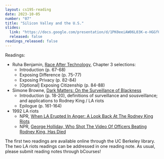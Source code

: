 ```yaml
---
layout: cs195-reading
date: 2023-10-05
number: "07"
title: "Silicon Valley and the U.S."
slides:
  link: "https://docs.google.com/presentation/d/1PK0eeiAW06L03K-e-HGGfQdSG_wcG4dfqI-yMFBNlpc/edit"
  released: false
readings_released: false
---
```


Readings:

- Ruha Benjamin, [Race After Technology](https://ebookcentral-proquest-com.libproxy.berkeley.edu/lib/berkeley-ebooks/detail.action?pq-origsite=primo&docID=5820427), Chapter 3 selections:
  - Introduction (p. 67-68)
  - Exposing Difference (p. 75-77)
  - Exposing Privacy (p. 82-84)
  - \[Optional\] Exposing Citizenship (p. 84-88)
- Simone Browne, [Dark Matters: On the Surveillance of Blackness](https://ebookcentral-proquest-com.libproxy.berkeley.edu/lib/berkeley-ebooks/detail.action?pq-origsite=primo&docID=2194890)
  - Introduction (p. 18-20), definitions of surveillance and sousveillance; and
    applications to Rodney King / LA riots
  - Epilogue (p. 161-164)
- 1992 LA riots
  - NPR, [When LA Erupted In Anger: A Look Back At The Rodney King Riots](https://www.npr.org/2017/04/26/524744989/when-la-erupted-in-anger-a-look-back-at-the-rodney-king-riots)
  - NPR, [George Holliday, Who Shot The Video Of Officers Beating Rodney King, Has Died](https://www.npr.org/2021/09/21/1039236256/george-holliday-who-shot-the-video-of-officers-beating-rodney-king-has-died)

The first two readings are available online through the UC Berkeley library.
The two LA riots readings can be addressed in one reading note. As usual,
please submit reading notes through bCourses!
